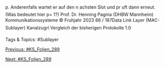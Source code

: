 p. Anderenfalls wartet er auf den n achsten Slot und pr uft dann erneut.
(Was bedeutet hier p= 1?)
Prof. Dr. Henning Pagnia (DHBW Mannheim) Kommunikationssysteme © Fruhjahr 2023 86 / 187Data Link Layer (MAC-Sublayer) Kanalzugri
Vergleich der bisherigen Protokolle
1.0

   Tags & Topics:
   #Sublayer

[Previous: #KS_Folien_289](KS_Folien_289.md)

[Next: #KS_Folien_289](KS_Folien_289.md)